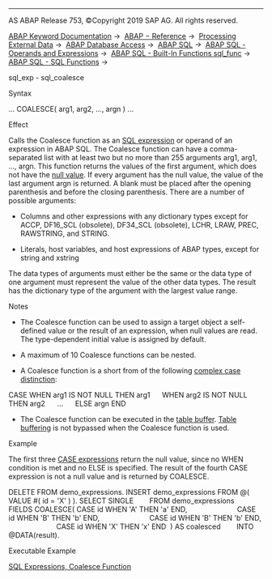   

* * *

AS ABAP Release 753, ©Copyright 2019 SAP AG. All rights reserved.

[ABAP Keyword Documentation](javascript:call_link\('abenabap.htm'\)) →  [ABAP − Reference](javascript:call_link\('abenabap_reference.htm'\)) →  [Processing External Data](javascript:call_link\('abenabap_language_external_data.htm'\)) →  [ABAP Database Access](javascript:call_link\('abenabap_sql.htm'\)) →  [ABAP SQL](javascript:call_link\('abenopensql.htm'\)) →  [ABAP SQL - Operands and Expressions](javascript:call_link\('abenopen_sql_operands.htm'\)) →  [ABAP SQL - Built-In Functions sql\_func](javascript:call_link\('abenopen_sql_builtin_functions.htm'\)) →  [ABAP SQL - SQL Functions](javascript:call_link\('abenopen_sql_functions.htm'\)) → 

sql\_exp - sql\_coalesce

Syntax

... COALESCE( arg1, arg2, ..., argn ) ...

Effect

Calls the Coalesce function as an [SQL expression](javascript:call_link\('abapsql_expr.htm'\)) or operand of an expression in ABAP SQL. The Coalesce function can have a comma-separated list with at least two but no more than 255 arguments arg1, arg1, ..., argn. This function returns the values of the first argument, which does not have the [null value](javascript:call_link\('abennull_value_glosry.htm'\) "Glossary Entry"). If every argument has the null value, the value of the last argument argn is returned. A blank must be placed after the opening parenthesis and before the closing parenthesis. There are a number of possible arguments:

-   Columns and other expressions with any dictionary types except for ACCP, DF16\_SCL (obsolete), DF34\_SCL (obsolete), LCHR, LRAW, PREC, RAWSTRING, and STRING.

-   Literals, host variables, and host expressions of ABAP types, except for string and xstring

The data types of arguments must either be the same or the data type of one argument must represent the value of the other data types. The result has the dictionary type of the argument with the largest value range.

Notes

-   The Coalesce function can be used to assign a target object a self-defined value or the result of an expression, when null values are read. The type-dependent initial value is assigned by default.

-   A maximum of 10 Coalesce functions can be nested.

-   A Coalesce function is a short from of the following [complex case distinction](javascript:call_link\('abensql_searched_case.htm'\)):

CASE WHEN arg1 IS NOT NULL THEN arg1
     WHEN arg2 IS NOT NULL THEN arg2
     ...
     ELSE argn
END

-   The Coalesce function can be executed in the [table buffer](javascript:call_link\('abentable_buffer_glosry.htm'\) "Glossary Entry"). [Table buffering](javascript:call_link\('abensap_buffering_glosry.htm'\) "Glossary Entry") is not bypassed when the Coalesce function is used.

Example

The first three [CASE expressions](javascript:call_link\('abensql_simple_case.htm'\)) return the null value, since no WHEN condition is met and no ELSE is specified. The result of the fourth CASE expression is not a null value and is returned by COALESCE.

DELETE FROM demo\_expressions.
INSERT demo\_expressions FROM @( VALUE #( id = 'X' ) ).
SELECT SINGLE
       FROM demo\_expressions
       FIELDS COALESCE( CASE id WHEN 'A' THEN 'a' END,
                        CASE id WHEN 'B' THEN 'b' END,
                        CASE id WHEN 'B' THEN 'b' END,
                        CASE id WHEN 'X' THEN 'x' END  ) AS coalesced
       INTO @DATA(result).

Executable Example

[SQL Expressions, Coalesce Function](javascript:call_link\('abensql_expr_coalesce_abexa.htm'\))
